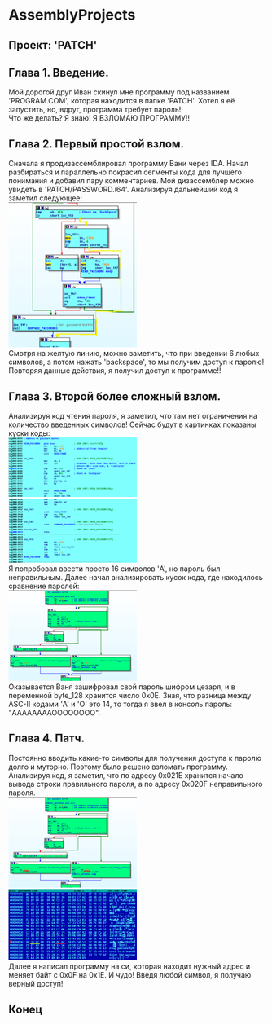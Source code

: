 # AssemblyProjects

## Проект: 'PATCH'

## Глава 1. Введение.

Мой дорогой друг Иван скинул мне программу под названием 'PROGRAM.COM', которая находится в папке 'PATCH'. Хотел я её запустить, но, вдруг, программа требует пароль! <br>
Что же делать? Я знаю! Я ВЗЛОМАЮ ПРОГРАММУ!! 

## Глава 2. Первый простой взлом.

Сначала я продизассемблировал программу Вани через IDA. Начал разбираться и параллельно покрасил сегменты кода для лучшего понимания и добавил пару комментариев. Мой дизассемблер можно увидеть в 'PATCH/PASSWORD.i64'. Анализируя дальнейший код я заметил следующее: <br>
<img src="/PATCH/images/1.png" width = 50%> <br>
Смотря на желтую линию, можно заметить, что при введении 6 любых символов, а потом нажать 'backspace', то мы получим доступ к паролю! Повторяя данные действия, я получил доступ к программе!!

## Глава 3. Второй более сложный взлом.

Анализируя код чтения пароля, я заметил, что там нет ограничения на количество введенных символов! Сейчас будут в картинках показаны куски коды: <br>
<img src="/PATCH/images/2.png" width = 50%> <br>
<img src="/PATCH/images/3.png" width = 50%> <br>
Я попробовал ввести просто 16 символов 'A', но пароль был неправильным. Далее начал анализировать кусок кода, где находилось сравнение паролей: <br>
<img src="/PATCH/images/4.png" width = 50%> <br>
Оказывается Ваня зашифровал свой пароль шифром цезаря, и в переменной byte_128 хранится число 0x0E. Зная, что разница между ASC-II кодами 'A' и 'O' это 14, то тогда я ввел в консоль пароль: "AAAAAAAAOOOOOOOO".

## Глава 4. Патч.

Постоянно вводить какие-то символы для получения доступа к паролю долго и муторно. Поэтому было решено взломать программу. Анализируя код, я заметил, что по адресу 0x021E хранится начало вывода строки правильного пароля, а по адресу 0x020F неправильного пароля. <br>
<img src="/PATCH/images/5.png" width = 50%> <br>
<img src="/PATCH/images/6.png" width = 50%> <br>
Далее я написал программу на си, которая находит нужный адрес и меняет байт с 0x0F на 0x1E. И чудо! Введя любой символ, я получаю верный доступ!

## Конец

